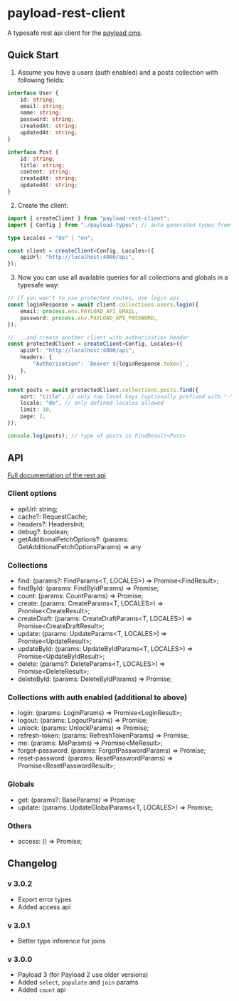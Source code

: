# payload-rest-client

A typesafe rest api client for the [payload cms](https://payloadcms.com).

## Quick Start 

1. Assume you have a users (auth enabled) and a posts collection with following fields:

```ts
interface User {
    id: string;
    email: string;
    name: string;
    password: string;
    createdAt: string;
    updatedAt: string;
}

interface Post {
    id: string;
    title: string;
    content: string;
    createdAt: string;
    updatedAt: string;
}
```

2. Create the client:

```ts
import { createClient } from "payload-rest-client";
import { Config } from "./payload-types"; // auto generated types from payload

type Locales = "de" | "en";

const client = createClient<Config, Locales>({
    apiUrl: "http://localhost:4000/api",
});
```

3. Now you can use all available queries for all collections and globals in a typesafe way:

```ts
// if you wan't to use protected routes, use login api...
const loginResponse = await client.collections.users.login({
    email: process.env.PAYLOAD_API_EMAIL,
    password: process.env.PAYLOAD_API_PASSWORD,
});

// ...and create another client with authorization header
const protectedClient = createClient<Config, Locales>({
    apiUrl: "http://localhost:4000/api",
    headers: {
        "Authorization": `Bearer ${loginResponse.token}`,
    },
});

const posts = await protectedClient.collections.posts.find({
    sort: "title", // only top level keys (optionally prefixed with "-") of Post allowed
    locale: "de", // only defined locales allowed
    limit: 10,
    page: 2,
});

console.log(posts); // type of posts is FindResult<Post> 
```

## API

[Full documentation of the rest api](https://payloadcms.com/docs/rest-api/overview)

### Client options

- apiUrl: string;
- cache?: RequestCache;
- headers?: HeadersInit;
- debug?: boolean;
- getAdditionalFetchOptions?: (params: GetAdditionalFetchOptionsParams) => any

### Collections

- find: (params?: FindParams<T, LOCALES>) => Promise<FindResult<T>>;
- findById: (params: FindByIdParams<LOCALES>) => Promise<T>;
- count: (params: CountParams<T>) => Promise<CountResult>;
- create: (params: CreateParams<T, LOCALES>) => Promise<CreateResult<T>>;
- createDraft: (params: CreateDraftParams<T, LOCALES>) => Promise<CreateDraftResult<T>>;
- update: (params: UpdateParams<T, LOCALES>) => Promise<UpdateResult<T>>;
- updateById: (params: UpdateByIdParams<T, LOCALES>) => Promise<UpdateByIdResult<T>>;
- delete: (params?: DeleteParams<T, LOCALES>) => Promise<DeleteResult<T>>;
- deleteById: (params: DeleteByIdParams<LOCALES>) => Promise<T>;

### Collections with auth enabled (additional to above)

- login: (params: LoginParams) => Promise<LoginResult<T>>;
- logout: (params: LogoutParams) => Promise<LogoutResult>;
- unlock: (params: UnlockParams) => Promise<UnlockResult>;
- refresh-token: (params: RefreshTokenParams) => Promise<RefreshTokenResult>;
- me: (params: MeParams) => Promise<MeResult<T>>;
- forgot-password: (params: ForgotPasswordParams) => Promise<ForgotPasswordResult>;
- reset-password: (params: ResetPasswordParams) => Promise<ResetPasswordResult<T>>;

### Globals

- get: (params?: BaseParams<LOCALES>) => Promise<T>;
- update: (params: UpdateGlobalParams<T, LOCALES>) => Promise<T>;

### Others

- access: () => Promise<AccessResult>;

## Changelog

### v 3.0.2

- Export error types
- Added access api

### v 3.0.1

- Better type inference for joins

### v 3.0.0

- Payload 3 (for Payload 2 use older versions)
- Added `select`, `populate` and `join` params
- Added `count` api


